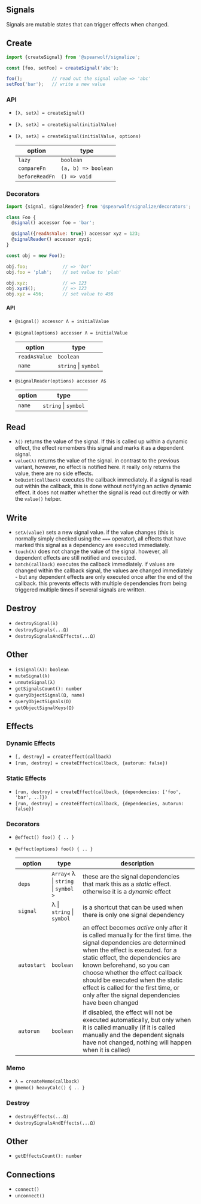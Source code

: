 ## Signals

Signals are mutable states that can trigger effects when changed.

## Create

```js
import {createSignal} from '@spearwolf/signalize';

const [foo, setFoo] = createSignal('abc');

foo();           // read out the signal value => 'abc'
setFoo('bar');   // write a new value
```

### API

- `[λ, setλ] = createSignal()`
- `[λ, setλ] = createSignal(initialValue)`
- `[λ, setλ] = createSignal(initialValue, options)`

  | option         | type                |
  | -------------- | ------------------- |
  | `lazy`         | `boolean`           |
  | `compareFn`    | `(a, b) => boolean` |
  | `beforeReadFn` | `() => void`        |


### Decorators

```js
import {signal, signalReader} from '@spearwolf/signalize/decorators';

class Foo {
  @signal() accessor foo = 'bar';

  @signal({readAsValue: true}) accessor xyz = 123;
  @signalReader() accessor xyz$;
}

const obj = new Foo();

obj.foo;             // => 'bar'
obj.foo = 'plah';    // set value to 'plah'

obj.xyz;             // => 123
obj.xyz$();          // => 123
obj.xyz = 456;       // set value to 456
```

#### API

- `@signal() accessor Λ = initialValue`
- `@signal(options) accessor Λ = initialValue`

  | option        | type                 |
  | ------------- | -------------------- |
  | `readAsValue` | `boolean`            |
  | `name`        | `string` \| `symbol` |

- `@signalReader(options) accessor Λ$`

  | option | type                 |
  | ------ | -------------------- |
  | `name` | `string` \| `symbol` |


## Read

- `λ()` returns the value of the signal. If this is called up within a dynamic effect, the effect remembers this signal and marks it as a dependent signal.
- `value(λ)` returns the value of the signal. in contrast to the previous variant, however, no effect is notified here. it really only returns the value, there are no side effects.
- `beQuiet(callback)` executes the callback immediately. if a signal is read out within the callback, this is done without notifying an active dynamic effect. it does not matter whether the signal is read out directly or with the `value()` helper.


## Write

- `setλ(value)` sets a new signal value. if the value changes (this is normally simply checked using the `===` operator), all effects that have marked this signal as a dependency are executed immediately.
- `touch(λ)` does not change the value of the signal. however, all dependent effects are still notified and executed.
- `batch(callback)` executes the callback immediately. if values are changed within the callback signal, the values are changed immediately - but any dependent effects are only executed once after the end of the callback. this prevents effects with multiple dependencies from being triggered multiple times if several signals are written.


## Destroy

- `destroySignal(λ)`
- `destroySignals(...Ω)`
- `destroySignalsAndEffects(...Ω)`


## Other

- `isSignal(λ): boolean`
- `muteSignal(λ)`
- `unmuteSignal(λ)`
- `getSignalsCount(): number`
- `queryObjectSignal(Ω, name)`
- `queryObjectSignals(Ω)`
- `getObjectSignalKeys(Ω)`


## Effects

### Dynamic Effects

- `[, destroy] = createEffect(callback)`
- `[run, destroy] = createEffect(callback, {autorun: false})`


### Static Effects

- `[run, destroy] = createEffect(callback, {dependencies: ['foo', 'bar', ..]})`
- `[run, destroy] = createEffect(callback, {dependencies, autorun: false})`


### Decorators

- `@effect() foo() { .. }`
- `@effect(options) foo() { .. }`

  | option      | type                          | description |
  | ----------- | ----------------------------- | ----------- |
  | `deps`      | `Array<` λ \| `string` \| `symbol` `>` | these are the signal dependencies that mark this as a _static_ effect. otherwise it is a _dynamic_ effect |
  | `signal`    | λ \| `string` \| `symbol`          | is a shortcut that can be used when there is only one signal dependency |
  | `autostart` | `boolean`                     | an effect becomes _active_ only after it is called manually for the first time. the signal dependencies are determined when the effect is executed. for a static effect, the dependencies are known beforehand, so you can choose whether the effect callback should be executed when the static effect is called for the first time, or only after the signal dependencies have been changed |
  | `autorun`   | `boolean`                     | if disabled, the effect will not be executed automatically, but only when it is called manually (if it is called manually and the dependent signals have not changed, nothing will happen when it is called) |


### Memo

- `λ = createMemo(callback)`
- `@memo() heavyCalc() { .. }`


### Destroy

- `destroyEffects(...Ω)`
- `destroySignalsAndEffects(...Ω)`


## Other

- `getEffectsCount(): number`


## Connections

- `connect()`
- `unconnect()`
